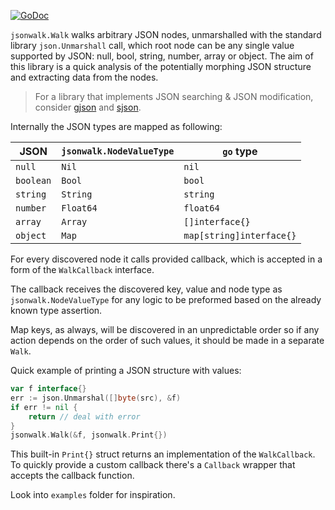 [![GoDoc](http://img.shields.io/badge/go-documentation-blue.svg?style=flat-square)](https://pkg.go.dev/github.com/zzwx/jsonwalk)

`jsonwalk.Walk` walks arbitrary JSON nodes, unmarshalled with the standard library `json.Unmarshall` call, which root node can be any single value supported by JSON: null, bool, string, number, array or object. The aim of this library is a quick analysis of the potentially morphing JSON structure and extracting data from the nodes.

> For a library that implements JSON searching & JSON modification, consider [gjson](https://github.com/tidwall/gjson) and [sjson](https://github.com/tidwall/sjson).

Internally the JSON types are mapped as following:

| JSON      | `jsonwalk.NodeValueType` | `go` type                |
| --------- | ------------------------ | ------------------------ |
| `null`    | `Nil`                    | `nil`                    |
| `boolean` | `Bool`                   | `bool`                   |
| `string`  | `String`                 | `string`                 |
| `number`  | `Float64`                | `float64`                |
| `array`   | `Array`                  | `[]interface{}`          |
| `object`  | `Map`                    | `map[string]interface{}` |

For every discovered node it calls provided callback, which is accepted in a form of the `WalkCallback` interface.

The callback receives the discovered key, value and node type as `jsonwalk.NodeValueType` for any logic to be preformed based on the already known type assertion.

Map keys, as always, will be discovered in an unpredictable order so if any action depends on the order of such values, it should be made in a separate `Walk`.

Quick example of printing a JSON structure with values:

```go
var f interface{}
err := json.Unmarshal([]byte(src), &f)
if err != nil {
	return // deal with error
}
jsonwalk.Walk(&f, jsonwalk.Print{})
```

This built-in `Print{}` struct returns an implementation of the `WalkCallback`. To quickly provide a custom callback there's a `Callback` wrapper that accepts the callback function. 

Look into `examples` folder for inspiration.
